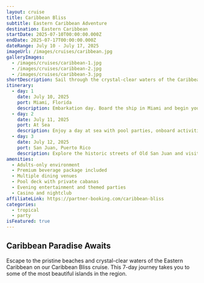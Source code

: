 ```yaml
---
layout: cruise
title: Caribbean Bliss
subtitle: Eastern Caribbean Adventure
destination: Eastern Caribbean
startDate: 2025-07-10T00:00:00.000Z
endDate: 2025-07-17T00:00:00.000Z
dateRange: July 10 - July 17, 2025
imageUrl: /images/cruises/caribbean.jpg
galleryImages:
  - /images/cruises/caribbean-1.jpg
  - /images/cruises/caribbean-2.jpg
  - /images/cruises/caribbean-3.jpg
shortDescription: Sail through the crystal-clear waters of the Caribbean with stops at exclusive adult-only resorts.
itinerary:
  - day: 1
    date: July 10, 2025
    port: Miami, Florida
    description: Embarkation day. Board the ship in Miami and begin your Caribbean adventure.
  - day: 2
    date: July 11, 2025
    port: At Sea
    description: Enjoy a day at sea with pool parties, onboard activities, and relaxation.
  - day: 3
    date: July 12, 2025
    port: San Juan, Puerto Rico
    description: Explore the historic streets of Old San Juan and visit the impressive El Morro fortress.
amenities:
  - Adults-only environment
  - Premium beverage package included
  - Multiple dining venues
  - Pool deck with private cabanas
  - Evening entertainment and themed parties
  - Casino and nightclub
affiliateLink: https://partner-booking.com/caribbean-bliss
categories:
  - tropical
  - party
isFeatured: true
---
```


## Caribbean Paradise Awaits

Escape to the pristine beaches and crystal-clear waters of the Eastern Caribbean on our Caribbean Bliss cruise. This 7-day journey takes you to some of the most beautiful islands in the region.
